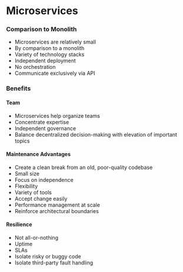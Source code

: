 # Microservices

### Comparison to Monolith

* Microservices are relatively small
* By comparison to a monolith
* Variety of technology stacks
* Independent deployment
* No orchestration
* Communicate exclusively via API

### Benefits

#### Team

* Microservices help organize teams
* Concentrate expertise
* Independent governance
* Balance decentralized decision-making with elevation of important topics

#### Maintenance Advantages

* Create a clean break from an old, poor-quality codebase
* Small size
* Focus on independence
* Flexibility
* Variety of tools
* Accept change easily
* Performance management at scale
* Reinforce architectural boundaries

#### Resilience

* Not all-or-nothing
* Uptime
* SLAs
* Isolate risky or buggy code
* Isolate third-party fault handling

